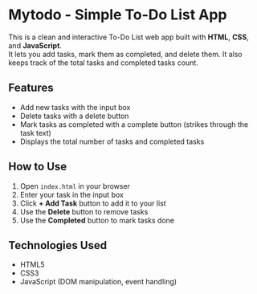 # Mytodo - Simple To-Do List App

This is a clean and interactive To-Do List web app built with **HTML**, **CSS**, and **JavaScript**.  
It lets you add tasks, mark them as completed, and delete them. It also keeps track of the total tasks and completed tasks count.

## Features

- Add new tasks with the input box
- Delete tasks with a delete button
- Mark tasks as completed with a complete button (strikes through the task text)
- Displays the total number of tasks and completed tasks

## How to Use

1. Open `index.html` in your browser  
2. Enter your task in the input box  
3. Click **+ Add Task** button to add it to your list  
4. Use the **Delete** button to remove tasks  
5. Use the **Completed** button to mark tasks done  

## Technologies Used

- HTML5  
- CSS3  
- JavaScript (DOM manipulation, event handling)
